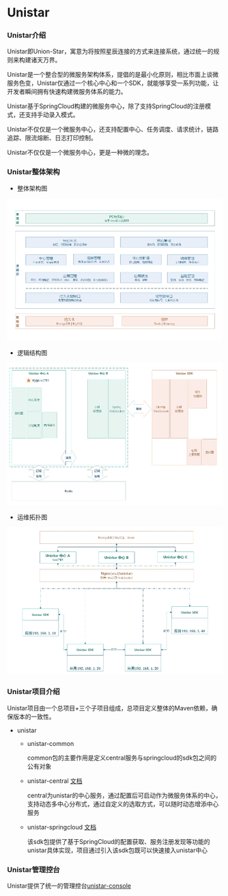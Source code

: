 # Unistar

### Unistar介绍

Unistar即Union-Star，寓意为将按照星辰连接的方式来连接系统，通过统一的规则来构建诸天万界。

Unistar是一个整合型的微服务架构体系，提倡的是最小化原则，相比市面上谈微服务色变，Unistar仅通过一个核心中心和一个SDK，就能够享受一系列功能，让开发者瞬间拥有快速构建微服务体系的能力。

Unistar基于SpringCloud构建的微服务中心，除了支持SpringCloud的注册模式，还支持手动录入模式。

Unistar不仅仅是一个微服务中心，还支持配置中心、任务调度、请求统计，链路追踪、限流熔断、日志打印控制。

Unistar不仅仅是一个微服务中心，更是一种微的理念。

### Unistar整体架构

- 整体架构图

![整体架构图](./doc/image/frame.jpg)
    
- 逻辑结构图

![逻辑结构图](./doc/image/logic.jpg)

- 运维拓扑图

![运维拓扑图](./doc/image/topo.jpg)

### Unistar项目介绍

Unistar项目由一个总项目+三个子项目组成，总项目定义整体的Maven依赖，确保版本的一致性。

- unistar

  - unistar-common
    
    common包的主要作用是定义central服务与springcloud的sdk包之间的公有对象
    
  - unistar-central [文档](./unistar-central) 
  
    central为unistar的中心服务，通过配置后可启动作为微服务体系的中心，支持动态多中心分布式，通过自定义的选取方式，可以随时动态增添中心服务

  - unistar-springcloud [文档](./unistar-springcloud) 
  
    该sdk包提供了基于SpringCloud的配置获取、服务注册发现等功能的unistar具体实现，项目通过引入该sdk包既可以快速接入unistar中心

### Unistar管理控台

Unistar提供了统一的管理控台[unistar-console](https://gitee.com/sunson468/unistar-console)